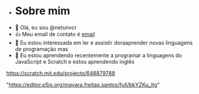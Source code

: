 - # Sobre mim
- 👋 Olá, eu sou @netunvcr
- 👍 Meu email de contato é [email](@ester.litca.pr.gov.br) 
- 👀 Eu estou interessada em ler e assistir doraaprender novas linguagens de programação mas
- 🌱 Eu estou aprendendo recentemente a programar a linguagens do JavaScript e Scratch e estou aprendendo inglês

https://scratch.mit.edu/projects/648879788 

"https://editor.p5js.org/mayara.freitas.santos/full/bkYZKu_Itg"
